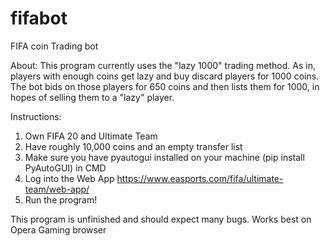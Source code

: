 # fifabot
FIFA coin Trading bot

About: This program currently uses the "lazy 1000" trading method. As in, players with enough coins get lazy and buy discard players for
1000 coins. The bot bids on those players for 650 coins and then lists them for 1000, in hopes of selling them to a "lazy" player.

Instructions: 
1. Own FIFA 20 and Ultimate Team
2. Have roughly 10,000 coins and an empty transfer list
3. Make sure you have pyautogui installed on your machine (pip install PyAutoGUI) in CMD
4. Log into the Web App https://www.easports.com/fifa/ultimate-team/web-app/
5. Run the program!

This program is unfinished and should expect many bugs. Works best on Opera Gaming browser
